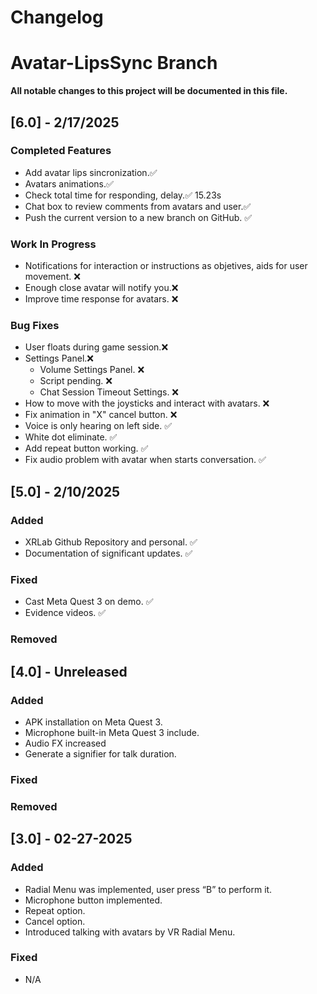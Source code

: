 # Changelog
# Avatar-LipsSync Branch
**All notable changes to this project will be documented in this file.**

## [6.0] - 2/17/2025

### Completed Features

- Add avatar lips sincronization.✅
- Avatars animations.✅
- Check total time for responding, delay.✅ 15.23s
- Chat box to review comments from avatars and user.✅
- Push the current version to a new branch on GitHub. ✅

### Work In Progress

- Notifications for interaction or instructions as objetives, aids for user movement. ❌
- Enough close avatar will notify you.❌
- Improve time response for avatars. ❌

### Bug Fixes

- User floats during game session.❌
- Settings Panel.❌
    - Volume Settings Panel. ❌
    - Script pending. ❌
    - Chat Session Timeout Settings. ❌
- How to move with the joysticks and interact with avatars. ❌
- Fix animation in "X" cancel button. ❌
- Voice is only hearing on left side. ✅
- White dot eliminate. ✅
- Add repeat button working. ✅
- Fix audio problem with avatar when starts conversation. ✅

## [5.0] - 2/10/2025

### Added

- XRLab Github Repository and personal. ✅
- Documentation of significant updates. ✅

### Fixed

- Cast Meta Quest 3 on demo. ✅
- Evidence videos. ✅

### Removed

## [4.0] - Unreleased

### Added
- APK installation on Meta Quest 3.
- Microphone built-in Meta Quest 3 include.
- Audio FX increased
- Generate a signifier for talk duration. 

### Fixed

### Removed

## [3.0] - 02-27-2025

### Added

- Radial Menu was implemented, user press “B” to perform it.
- Microphone button implemented.
- Repeat option.
- Cancel option.
- Introduced talking with avatars by VR Radial Menu.

### Fixed

- N/A